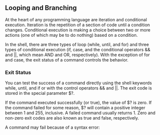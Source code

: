 ## Looping and Branching

At the heart of any programming language are iteration and conditional execution. Iteration is the repetition
of a section of code until a condition changes. Conditional execution is making a choice between two or
more actions (one of which may be to do nothing) based on a condition.

In the shell, there are three types of loop (while, until, and for) and three types of conditional
execution (if, case, and the conditional operators && and ||, which mean AND and OR, respectively). With the
exception of for and case, the exit status of a command controls the behavior.

### Exit Status

You can test the success of a command directly using the shell keywords while, until, and if or with the
control operators && and ||. The exit code is stored in the special parameter $?.

If the command executed successfully (or true), the value of $? is zero. If the command failed for some
reason, $? will contain a positive integer between 1 and 255, inclusive. A failed command usually returns 1.
Zero and non-zero exit codes are also known as true and false, respectively.

A command may fail because of a syntax error:
